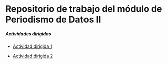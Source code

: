 <h1>Repositorio de trabajo del módulo de Periodismo de Datos II</h1>


<h5>Actividades dirigidas </h5>


- [Actividad dirigida 1](ad1.md)


- [Actividad dirigida 2](ad2.md)




